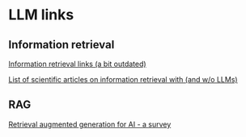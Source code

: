 # LLM links

## Information retrieval

[Information retrieval links (a bit outdated)](https://github.com/harpribot/awesome-information-retrieval)

[List of scientific articles on information retrieval with (and w/o LLMs)](https://github.com/ict-bigdatalab/awesome-pretrained-models-for-information-retrieval)

## RAG

[Retrieval augmented generation for AI - a survey](https://paperswithcode.com/paper/retrieval-augmented-generation-for-ai)
